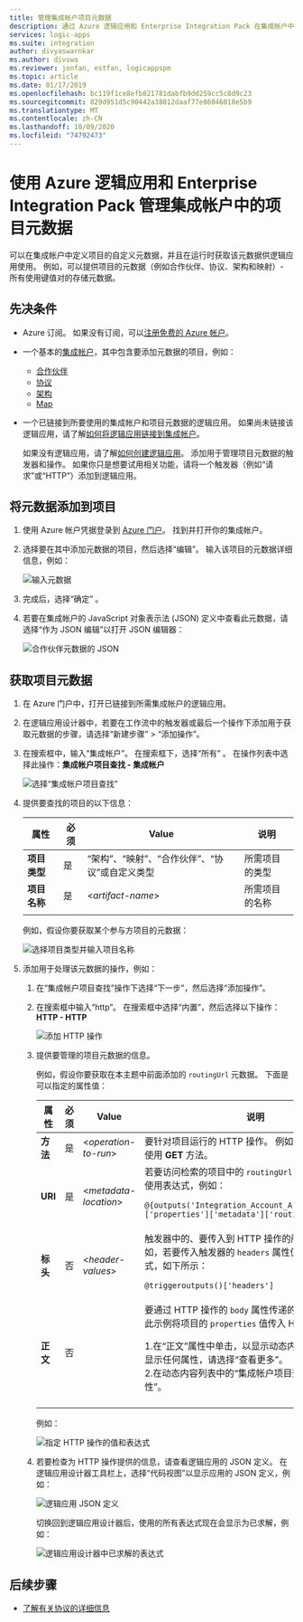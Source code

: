 ```yaml
---
title: 管理集成帐户项目元数据
description: 通过 Azure 逻辑应用和 Enterprise Integration Pack 在集成帐户中添加或获取项目元数据
services: logic-apps
ms.suite: integration
author: divyaswarnkar
ms.author: divswa
ms.reviewer: jonfan, estfan, logicappspm
ms.topic: article
ms.date: 01/17/2019
ms.openlocfilehash: bc119f1ce8efb821781dabfb9dd259cc5c8d9c23
ms.sourcegitcommit: 829d951d5c90442a38012daaf77e86046018e5b9
ms.translationtype: MT
ms.contentlocale: zh-CN
ms.lasthandoff: 10/09/2020
ms.locfileid: "74792473"
---
```

# <a name="manage-artifact-metadata-in-integration-accounts-with-azure-logic-apps-and-enterprise-integration-pack"></a>使用 Azure 逻辑应用和 Enterprise Integration Pack 管理集成帐户中的项目元数据

可以在集成帐户中定义项目的自定义元数据，并且在运行时获取该元数据供逻辑应用使用。 例如，可以提供项目的元数据（例如合作伙伴、协议、架构和映射）- 所有使用键值对的存储元数据。 

## <a name="prerequisites"></a>先决条件

* Azure 订阅。 如果没有订阅，可以<a href="https://azure.microsoft.com/free/" target="_blank">注册免费的 Azure 帐户</a>。

* 一个基本的[集成帐户](../logic-apps/logic-apps-enterprise-integration-create-integration-account.md)，其中包含要添加元数据的项目，例如： 

  * [合作伙伴](logic-apps-enterprise-integration-partners.md)
  * [协议](logic-apps-enterprise-integration-agreements.md)
  * [架构](logic-apps-enterprise-integration-schemas.md)
  * [Map](logic-apps-enterprise-integration-maps.md)

* 一个已链接到所要使用的集成帐户和项目元数据的逻辑应用。 如果尚未链接该逻辑应用，请了解[如何将逻辑应用链接到集成帐户](logic-apps-enterprise-integration-create-integration-account.md#link-account)。 

  如果没有逻辑应用，请了解[如何创建逻辑应用](../logic-apps/quickstart-create-first-logic-app-workflow.md)。 
  添加用于管理项目元数据的触发器和操作。 如果你只是想要试用相关功能，请将一个触发器（例如“请求”或“HTTP”）添加到逻辑应用。  

## <a name="add-metadata-to-artifacts"></a>将元数据添加到项目

1. 使用 Azure 帐户凭据登录到 <a href="https://portal.azure.com" target="_blank">Azure 门户</a>。 找到并打开你的集成帐户。

1. 选择要在其中添加元数据的项目，然后选择“编辑”。  输入该项目的元数据详细信息，例如：

   ![输入元数据](media/logic-apps-enterprise-integration-metadata/add-partner-metadata.png)

1. 完成后，选择“确定”  。

1. 若要在集成帐户的 JavaScript 对象表示法 (JSON) 定义中查看此元数据，请选择“作为 JSON 编辑”以打开 JSON 编辑器：  

   ![合作伙伴元数据的 JSON](media/logic-apps-enterprise-integration-metadata/partner-metadata.png)

## <a name="get-artifact-metadata"></a>获取项目元数据

1. 在 Azure 门户中，打开已链接到所需集成帐户的逻辑应用。 

1. 在逻辑应用设计器中，若要在工作流中的触发器或最后一个操作下添加用于获取元数据的步骤，请选择“新建步骤” > “添加操作”。   

1. 在搜索框中，输入“集成帐户”。 在搜索框下，选择“所有”  。 在操作列表中选择此操作：**集成帐户项目查找 - 集成帐户**

   ![选择“集成帐户项目查找”](media/logic-apps-enterprise-integration-metadata/integration-account-artifact-lookup.png)

1. 提供要查找的项目的以下信息：

   | 属性 | 必须 | Value | 说明 | 
   |----------|---------|-------|-------------| 
   | **项目类型** | 是 | “架构”、“映射”、“合作伙伴”、“协议”或自定义类型     | 所需项目的类型 | 
   | **项目名称** | 是 | <*artifact-name*> | 所需项目的名称 | 
   ||| 

   例如，假设你要获取某个参与方项目的元数据：

   ![选择项目类型并输入项目名称](media/logic-apps-enterprise-integration-metadata/artifact-lookup-information.png)

1. 添加用于处理该元数据的操作，例如：

   1. 在“集成帐户项目查找”操作下选择“下一步”，然后选择“添加操作”。    

   1. 在搜索框中输入“http”。 在搜索框中选择“内置”，然后选择以下操作：  **HTTP - HTTP**

      ![添加 HTTP 操作](media/logic-apps-enterprise-integration-metadata/http-action.png)

   1. 提供要管理的项目元数据的信息。 

      例如，假设你要获取在本主题中前面添加的 `routingUrl` 元数据。 下面是可以指定的属性值： 

      | 属性 | 必须 | Value | 说明 | 
      |----------|----------|-------|-------------| 
      | **方法** | 是 | <*operation-to-run*> | 要针对项目运行的 HTTP 操作。 例如，此 HTTP 操作使用 **GET** 方法。 | 
      | **URI** | 是 | <*metadata-location*> | 若要访问检索的项目中的 `routingUrl` 元数据值，可以使用表达式，例如： <p>`@{outputs('Integration_Account_Artifact_Lookup')['properties']['metadata']['routingUrl']}` | 
      | **标头** | 否 | <*header-values*> | 触发器中的、要传入到 HTTP 操作的所有标头输出。 例如，若要传入触发器的 `headers` 属性值，可以使用表达式，如下所示： <p>`@triggeroutputs()['headers']` | 
      | **正文** | 否 | <body-content  > | 要通过 HTTP 操作的 `body` 属性传递的其他任何内容。 此示例将项目的 `properties` 值传入 HTTP 操作： <p>1.在“正文”属性中单击，以显示动态内容列表。  如果未显示任何属性，请选择“查看更多”。  <br>2.在动态内容列表中的“集成帐户项目查找”下，选择“属性”。   | 
      |||| 

      例如：

      ![指定 HTTP 操作的值和表达式](media/logic-apps-enterprise-integration-metadata/add-http-action-values.png)

   1. 若要检查为 HTTP 操作提供的信息，请查看逻辑应用的 JSON 定义。 在逻辑应用设计器工具栏上，选择“代码视图”以显示应用的 JSON 定义，例如： 

      ![逻辑应用 JSON 定义](media/logic-apps-enterprise-integration-metadata/finished-logic-app-definition.png)

      切换回到逻辑应用设计器后，使用的所有表达式现在会显示为已求解，例如：

      ![逻辑应用设计器中已求解的表达式](media/logic-apps-enterprise-integration-metadata/resolved-expressions.png)

## <a name="next-steps"></a>后续步骤

* [了解有关协议的详细信息](logic-apps-enterprise-integration-agreements.md)
